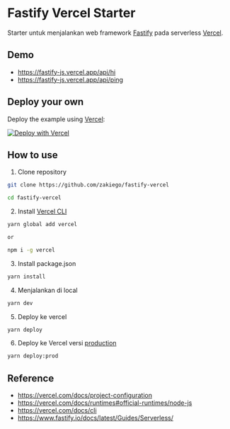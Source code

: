 # Fastify Vercel Starter

Starter untuk menjalankan web framework [Fastify](https://www.fastify.io/) pada serverless [Vercel](https://vercel.com/).

## Demo

- <https://fastify-js.vercel.app/api/hi>
- <https://fastify-js.vercel.app/api/ping>

## Deploy your own

Deploy the example using [Vercel](https://vercel.com):

[![Deploy with Vercel](https://vercel.com/button)](https://vercel.com/new/git/external?repository-url=https://github.com/zakiego/fastify-vercel&project-name=fastify-vercel&repository-name=fastify-vercel)

## How to use

1. Clone repository

```bash
git clone https://github.com/zakiego/fastify-vercel

cd fastify-vercel
```

2. Install [Vercel CLI](https://vercel.com/docs/clihttps://vercel.com/docs/cli)

```bash
yarn global add vercel

or

npm i -g vercel
```

3. Install package.json

```bash
yarn install
```

4. Menjalankan di local

```bash
yarn dev
```

5. Deploy ke vercel

```bash
yarn deploy
```

6. Deploy ke Vercel versi [production](https://vercel.com/docs/cli#introduction/unique-options/prod)

```bash
yarn deploy:prod
```

## Reference

- <https://vercel.com/docs/project-configuration>
- <https://vercel.com/docs/runtimes#official-runtimes/node-js>
- <https://vercel.com/docs/cli>
- <https://www.fastify.io/docs/latest/Guides/Serverless/>
